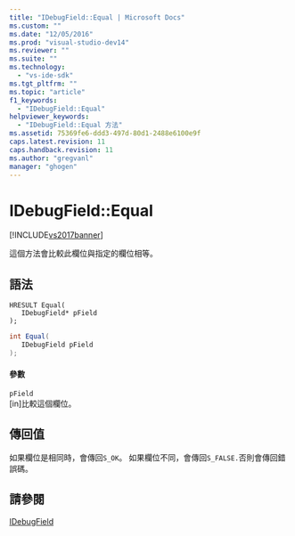 ```yaml
---
title: "IDebugField::Equal | Microsoft Docs"
ms.custom: ""
ms.date: "12/05/2016"
ms.prod: "visual-studio-dev14"
ms.reviewer: ""
ms.suite: ""
ms.technology: 
  - "vs-ide-sdk"
ms.tgt_pltfrm: ""
ms.topic: "article"
f1_keywords: 
  - "IDebugField::Equal"
helpviewer_keywords: 
  - "IDebugField::Equal 方法"
ms.assetid: 75369fe6-ddd3-497d-80d1-2488e6100e9f
caps.latest.revision: 11
caps.handback.revision: 11
ms.author: "gregvanl"
manager: "ghogen"
---
```

# IDebugField::Equal
[!INCLUDE[vs2017banner](../../../code-quality/includes/vs2017banner.md)]

這個方法會比較此欄位與指定的欄位相等。  
  
## 語法  
  
```cpp#  
HRESULT Equal(   
   IDebugField* pField  
);  
```  
  
```c#  
int Equal(  
   IDebugField pField  
);  
```  
  
#### 參數  
 `pField`  
 \[in\]比較這個欄位。  
  
## 傳回值  
 如果欄位是相同時，會傳回`S_OK`。  如果欄位不同，會傳回`S_FALSE.`否則會傳回錯誤碼。  
  
## 請參閱  
 [IDebugField](../../../extensibility/debugger/reference/idebugfield.md)